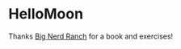 # HelloMoon
Thanks [Big Nerd Ranch](https://www.bignerdranch.com/we-write/) for a book and exercises!

